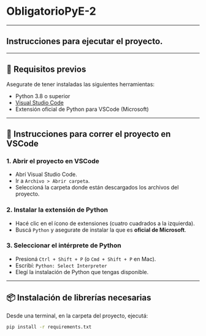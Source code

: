 # ObligatorioPyE-2
---
## Instrucciones para ejecutar el proyecto.
---

## 🧰 Requisitos previos

Asegurate de tener instaladas las siguientes herramientas:

- Python 3.8 o superior
- [Visual Studio Code](https://code.visualstudio.com/)
- Extensión oficial de Python para VSCode (Microsoft)

---

## 🚀 Instrucciones para correr el proyecto en VSCode

### 1. Abrir el proyecto en VSCode
- Abrí Visual Studio Code.
- Ir a `Archivo > Abrir carpeta`.
- Seleccioná la carpeta donde están descargados los archivos del proyecto.

### 2. Instalar la extensión de Python
- Hacé clic en el ícono de extensiones (cuatro cuadrados a la izquierda).
- Buscá `Python` y asegurate de instalar la que es **oficial de Microsoft**.

### 3. Seleccionar el intérprete de Python
- Presioná `Ctrl + Shift + P` (o `Cmd + Shift + P` en Mac).
- Escribí: `Python: Select Interpreter`
- Elegí la instalación de Python que tengas disponible.

---

## 📦 Instalación de librerías necesarias

Desde una terminal, en la carpeta del proyecto, ejecutá:

```bash
pip install -r requirements.txt
